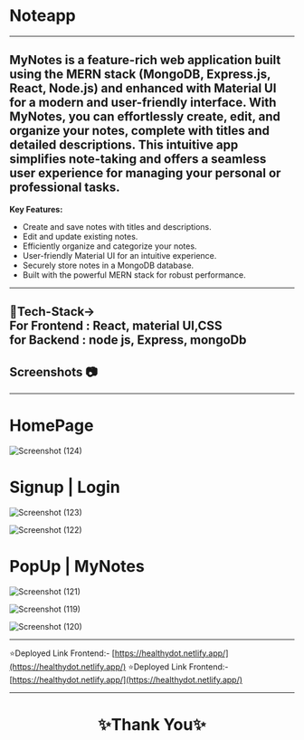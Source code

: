 # Noteapp

 
---

MyNotes is a feature-rich web application built using the MERN stack (MongoDB, Express.js, React, Node.js) and enhanced with Material UI for a modern and user-friendly interface. With MyNotes, you can effortlessly create, edit, and organize your notes, complete with titles and detailed descriptions. This intuitive app simplifies note-taking and offers a seamless user experience for managing your personal or professional tasks.
---
**Key Features:**
- Create and save notes with titles and descriptions.
- Edit and update existing notes.
- Efficiently organize and categorize your notes.
- User-friendly Material UI for an intuitive experience.
- Securely store notes in a MongoDB database.
- Built with the powerful MERN stack for robust performance.
---
<h2> 💫Tech-Stack-><br>
For Frontend : React, material UI,CSS <br>
for Backend : node js, Express, mongoDb 
</h2>

## Screenshots 📷
---

# HomePage

![Screenshot (124)](https://github.com/rajeshkumar7678/Noteapp/assets/119392762/300f2177-3220-4604-8006-87d781282f96)

# Signup | Login
![Screenshot (123)](https://github.com/rajeshkumar7678/Noteapp/assets/119392762/099a0fdb-5ee7-4dff-92c7-7e4320b40537)

![Screenshot (122)](https://github.com/rajeshkumar7678/Noteapp/assets/119392762/cac3f680-c66c-49f2-afd8-ba1e52caae0a)

# PopUp | MyNotes
![Screenshot (121)](https://github.com/rajeshkumar7678/Noteapp/assets/119392762/4cedb1b8-12a7-4f97-a1be-10722b09d353)

![Screenshot (119)](https://github.com/rajeshkumar7678/Noteapp/assets/119392762/242b9338-8028-47eb-aff0-6a959b48143b)

![Screenshot (120)](https://github.com/rajeshkumar7678/Noteapp/assets/119392762/9201e8b9-1b2f-4be6-9b12-433f66b30016)

---
⭐Deployed Link Frontend:- [https://healthydot.netlify.app/](https://healthydot.netlify.app/)
⭐Deployed Link Frontend:- [https://healthydot.netlify.app/](https://healthydot.netlify.app/)


----
<h1 align="center">✨Thank You✨</h1>


